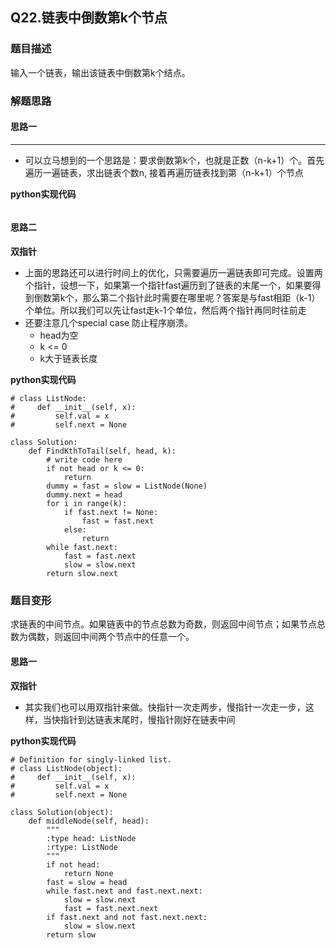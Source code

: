 ## Q22.链表中倒数第k个节点
### 题目描述
输入一个链表，输出该链表中倒数第k个结点。
### 解题思路
#### 思路一
****
- 可以立马想到的一个思路是：要求倒数第k个，也就是正数（n-k+1）个。首先遍历一遍链表，求出链表个数n, 接着再遍历链表找到第（n-k+1）个节点

**python实现代码**
```

```
#### 思路二
**双指针**
- 上面的思路还可以进行时间上的优化，只需要遍历一遍链表即可完成。设置两个指针，设想一下，如果第一个指针fast遍历到了链表的末尾一个，如果要得到倒数第k个，那么第二个指针此时需要在哪里呢？答案是与fast相距（k-1）个单位。所以我们可以先让fast走k-1个单位，然后两个指针再同时往前走
- 还要注意几个special case 防止程序崩溃。
  - head为空
  - k <= 0
  - k大于链表长度

**python实现代码**
```
# class ListNode:
#     def __init__(self, x):
#         self.val = x
#         self.next = None

class Solution:
    def FindKthToTail(self, head, k):
        # write code here
        if not head or k <= 0:
            return 
        dummy = fast = slow = ListNode(None)
        dummy.next = head
        for i in range(k):
            if fast.next != None:
                fast = fast.next
            else:
                return 
        while fast.next:
            fast = fast.next
            slow = slow.next
        return slow.next
```
### 题目变形
求链表的中间节点。如果链表中的节点总数为奇数，则返回中间节点；如果节点总数为偶数，则返回中间两个节点中的任意一个。
#### 思路一
**双指针**
- 其实我们也可以用双指针来做。快指针一次走两步，慢指针一次走一步，这样，当快指针到达链表末尾时，慢指针刚好在链表中间

**python实现代码**
```
# Definition for singly-linked list.
# class ListNode(object):
#     def __init__(self, x):
#         self.val = x
#         self.next = None

class Solution(object):
    def middleNode(self, head):
        """
        :type head: ListNode
        :rtype: ListNode
        """
        if not head:
            return None
        fast = slow = head
        while fast.next and fast.next.next:
            slow = slow.next
            fast = fast.next.next
        if fast.next and not fast.next.next:
            slow = slow.next
        return slow
```